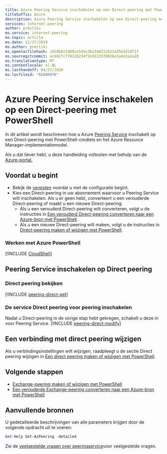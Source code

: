 ```yaml
---
title: Azure Peering Service inschakelen op een Direct-peering met PowerShell
titleSuffix: Azure
description: Azure Peering Service inschakelen op een Direct-peering met PowerShell
services: internet-peering
author: prmitiki
ms.service: internet-peering
ms.topic: article
ms.date: 11/27/2019
ms.author: prmitiki
ms.openlocfilehash: c029b822d00ce545e3623a6212421a55b2d1971f
ms.sourcegitcommit: acb82fc770128234f2e9222939826e3ade3a2a28
ms.translationtype: MT
ms.contentlocale: nl-NL
ms.lasthandoff: 04/21/2020
ms.locfileid: "81686976"
---
```

# <a name="enable-azure-peering-service-on-a-direct-peering-by-using-powershell"></a>Azure Peering Service inschakelen op een Direct-peering met PowerShell

In dit artikel wordt beschreven hoe u Azure [Peering Service](overview-peering-service.md) inschakelt op een Direct-peering met PowerShell-cmdlets en het Azure Resource Manager-implementatiemodel.

Als u dat liever hebt, u deze handleiding voltooien met behulp van de [Azure-portal.](howto-peering-service-portal.md)

## <a name="before-you-begin"></a>Voordat u begint
* Bekijk de [vereisten](prerequisites.md) voordat u met de configuratie begint.
* Kies een Direct-peering in uw abonnement waarvoor u Peering Service wilt inschakelen. Als u er geen hebt, converteert u een verouderde Direct-peering of maakt u een nieuwe Direct-peering:
    * Als u een verouderd Direct-peering wilt converteren, volgt u de instructies in [Een verouderd Direct-peering converteren naar een Azure-bron met PowerShell](howto-legacy-direct-powershell.md).
    * Als u een nieuwe Direct-peering wilt maken, volgt u de instructies in [Direct-peering maken of wijzigen met PowerShell](howto-direct-powershell.md).

### <a name="work-with-azure-powershell"></a>Werken met Azure PowerShell
[!INCLUDE [CloudShell](./includes/cloudshell-powershell-about.md)]

## <a name="enable-peering-service-on-a-direct-peering"></a>Peering Service inschakelen op Direct peering

### <a name="view-direct-peering"></a><a name= get></a>Direct peering bekijken
[!INCLUDE [peering-direct-get](./includes/direct-powershell-get.md)]

### <a name="enable-the-direct-peering-for-peering-service"></a><a name= get></a>De service Direct peering voor peering inschakelen

Nadat u Direct-peering in de vorige stap hebt gekregen, schakelt u deze in voor Peering Service.
[!INCLUDE [peering-direct-modify](./includes/peering-service-direct-powershell.md)]

## <a name="modify-a-direct-peering-connection"></a>Een verbinding met direct peering wijzigen

Als u verbindingsinstellingen wilt wijzigen, raadpleegt u de sectie Direct peering wijzigen in [Een direct peering maken of wijzigen met PowerShell](howto-direct-powershell.md).

## <a name="next-steps"></a>Volgende stappen

* [Exchange-peering maken of wijzigen met PowerShell](howto-exchange-powershell.md)
* [Een verouderde Exchange-peering converteren naar een Azure-bron met PowerShell](howto-legacy-exchange-powershell.md)

## <a name="additional-resources"></a>Aanvullende bronnen
U gedetailleerde beschrijvingen van alle parameters krijgen door de volgende opdracht uit te voeren:

```powershell
Get-Help Get-AzPeering -detailed
```

Zie de [veelgestelde vragen over peeringservice](service-faqs.md)voor veelgestelde vragen.